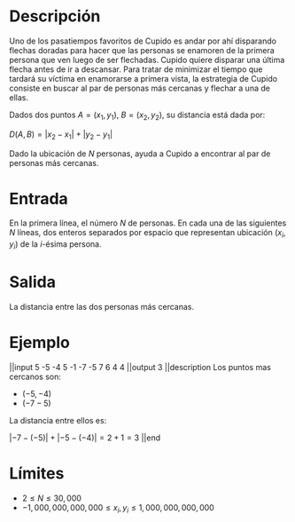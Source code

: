 # Descripción
Uno de los pasatiempos favoritos de Cupido es andar por ahí disparando flechas doradas para hacer que las personas se enamoren de la primera persona que ven luego de ser flechadas. Cupido quiere disparar una última flecha antes de ir a descansar. Para tratar de minimizar el tiempo que tardará su víctima en enamorarse a primera vista, la estrategia de Cupido consiste  en buscar al par de personas más cercanas y flechar a una de ellas.

Dados dos puntos $A=(x_1, y_1)$, $B=(x_2, y_2)$, su distancia está dada por:

$D(A, B)=|x_2-x_1|+|y_2-y_1|$

Dado la ubicación de $N$ personas, ayuda a Cupido a encontrar al par de personas más cercanas. 


# Entrada
En la primera línea, el número $N$ de personas. En cada una de las siguientes $N$ líneas, dos enteros separados por espacio que representan ubicación $(x_i, y_i)$ de la $i$-ésima persona.

# Salida
La distancia entre las dos personas más cercanas. 

# Ejemplo

||input
5
-5 -4
5 -1
-7 -5
7 6
4 4
||output
3
||description
Los puntos mas cercanos son:

* $(-5, -4)$ 
* $(-7 -5)$

La distancia entre ellos es:

$|-7 - (-5)| + |-5 - (-4)| = 2 + 1 = 3$
||end

# Límites
* $2 \le N \le 30,000$
* $-1,000,000,000,000 \le x_i, y_i \le 1,000,000,000,000$

